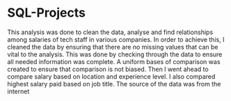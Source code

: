 # SQL-Projects
This analysis was done to clean the data, analyse and find relationships among salaries of tech staff in various companies.
In order to achieve this, I cleaned the data by ensuring that there are no missing values that can be vital to the analysis. This was done by checking through the data to ensure all needed information was complete.
A uniform bases of comparison was created to ensure that comparison is not biased.
Then I went ahead to compare salary based on location and experience level.
I also compared highest salary paid based on job title.
The source of the data was from the internet
